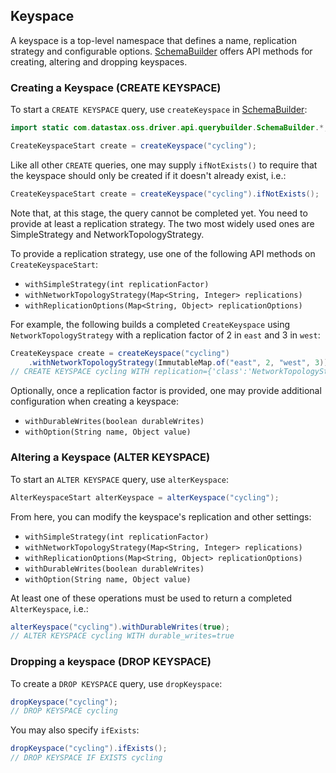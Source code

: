 <!--
Licensed to the Apache Software Foundation (ASF) under one
or more contributor license agreements.  See the NOTICE file
distributed with this work for additional information
regarding copyright ownership.  The ASF licenses this file
to you under the Apache License, Version 2.0 (the
"License"); you may not use this file except in compliance
with the License.  You may obtain a copy of the License at

  http://www.apache.org/licenses/LICENSE-2.0

Unless required by applicable law or agreed to in writing,
software distributed under the License is distributed on an
"AS IS" BASIS, WITHOUT WARRANTIES OR CONDITIONS OF ANY
KIND, either express or implied.  See the License for the
specific language governing permissions and limitations
under the License.
-->

## Keyspace

A keyspace is a top-level namespace that defines a name, replication strategy and configurable
options. [SchemaBuilder] offers API methods for creating, altering and dropping keyspaces.

### Creating a Keyspace (CREATE KEYSPACE)

To start a `CREATE KEYSPACE` query, use `createKeyspace` in [SchemaBuilder]:

```java
import static com.datastax.oss.driver.api.querybuilder.SchemaBuilder.*;

CreateKeyspaceStart create = createKeyspace("cycling");
```

Like all other `CREATE` queries, one may supply `ifNotExists()` to require that the keyspace should
only be created if it doesn't already exist, i.e.:

```java
CreateKeyspaceStart create = createKeyspace("cycling").ifNotExists();
```

Note that, at this stage, the query cannot be completed yet.  You need to provide at least a
replication strategy.  The two most widely used ones are SimpleStrategy and NetworkTopologyStrategy.

To provide a replication strategy, use one of the following API methods on `CreateKeyspaceStart`:

* `withSimpleStrategy(int replicationFactor)`
* `withNetworkTopologyStrategy(Map<String, Integer> replications)`
* `withReplicationOptions(Map<String, Object> replicationOptions)`

For example, the following builds a completed `CreateKeyspace` using `NetworkTopologyStrategy` with
a replication factor of 2 in `east` and 3 in `west`:

```java
CreateKeyspace create = createKeyspace("cycling")
    .withNetworkTopologyStrategy(ImmutableMap.of("east", 2, "west", 3));
// CREATE KEYSPACE cycling WITH replication={'class':'NetworkTopologyStrategy','east':2,'west':3}
```

Optionally, once a replication factor is provided, one may provide additional configuration when
creating a keyspace:

* `withDurableWrites(boolean durableWrites)`
* `withOption(String name, Object value)`

### Altering a Keyspace (ALTER KEYSPACE)

To start an `ALTER KEYSPACE` query, use `alterKeyspace`:

```java
AlterKeyspaceStart alterKeyspace = alterKeyspace("cycling");
```

From here, you can modify the keyspace's replication and other settings:

* `withSimpleStrategy(int replicationFactor)`
* `withNetworkTopologyStrategy(Map<String, Integer> replications)`
* `withReplicationOptions(Map<String, Object> replicationOptions)`
* `withDurableWrites(boolean durableWrites)`
* `withOption(String name, Object value)`

At least one of these operations must be used to return a completed `AlterKeyspace`, i.e.:

```java
alterKeyspace("cycling").withDurableWrites(true);
// ALTER KEYSPACE cycling WITH durable_writes=true
```

### Dropping a keyspace (DROP KEYSPACE)

To create a `DROP KEYSPACE` query, use `dropKeyspace`:

```java
dropKeyspace("cycling");
// DROP KEYSPACE cycling
```

You may also specify `ifExists`:

```java
dropKeyspace("cycling").ifExists();
// DROP KEYSPACE IF EXISTS cycling
```

[SchemaBuilder]: https://docs.datastax.com/en/drivers/java/4.7/com/datastax/oss/driver/api/querybuilder/SchemaBuilder.html


